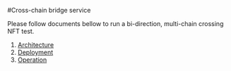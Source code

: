 #Cross-chain bridge service

Please follow documents bellow to run a bi-direction, multi-chain crossing NFT test.  
1. [Architecture](./docs/architecture.md)
2. [Deployment](./docs/deploy.md)
3. [Operation](./docs/operate.md)
